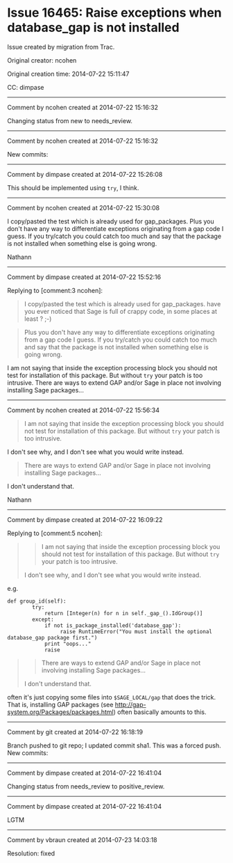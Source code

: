 # Issue 16465: Raise exceptions when database_gap is not installed

Issue created by migration from Trac.

Original creator: ncohen

Original creation time: 2014-07-22 15:11:47

CC:  dimpase




---

Comment by ncohen created at 2014-07-22 15:16:32

Changing status from new to needs_review.


---

Comment by ncohen created at 2014-07-22 15:16:32

New commits:


---

Comment by dimpase created at 2014-07-22 15:26:08

This should be implemented using `try`, I think.


---

Comment by ncohen created at 2014-07-22 15:30:08

I copy/pasted the test which is already used for gap_packages. Plus you don't have any way to differentiate exceptions originating from a gap code I guess. If you try/catch you could catch too much and say that the package is not installed when something else is going wrong.

Nathann


---

Comment by dimpase created at 2014-07-22 15:52:16

Replying to [comment:3 ncohen]:
> I copy/pasted the test which is already used for gap_packages. 
have you ever noticed that Sage is full of crappy code, in some places at least ? 
;-)

> Plus you don't have any way to differentiate exceptions originating from a gap code I guess. If you try/catch you could catch too much and say that the package is not installed when something else is going wrong.

I am not saying that inside the exception processing block you should not test for installation of this package.
But without `try` your patch is too intrusive.
There are ways to extend GAP and/or Sage in place not involving installing Sage packages...


---

Comment by ncohen created at 2014-07-22 15:56:34

> I am not saying that inside the exception processing block you should not test for installation of this package.
> But without `try` your patch is too intrusive.

I don't see why, and I don't see what you would write instead.

> There are ways to extend GAP and/or Sage in place not involving installing Sage packages...

I don't understand that.

Nathann


---

Comment by dimpase created at 2014-07-22 16:09:22

Replying to [comment:5 ncohen]:
> > I am not saying that inside the exception processing block you should not test for installation of this package.
> > But without `try` your patch is too intrusive.
> 
> I don't see why, and I don't see what you would write instead.

e.g.

```
def group_id(self):
        try:
            return [Integer(n) for n in self._gap_().IdGroup()]
        except: 
            if not is_package_installed('database_gap'):
                 raise RuntimeError("You must install the optional database_gap package first.")
            print "oops..."
            raise
```

> 
> > There are ways to extend GAP and/or Sage in place not involving installing Sage packages...
> 
> I don't understand that.

often it's just copying some files into `$SAGE_LOCAL/gap` that does the trick.
That is, installing GAP packages (see http://gap-system.org/Packages/packages.html) often basically amounts to this.


---

Comment by git created at 2014-07-22 16:18:19

Branch pushed to git repo; I updated commit sha1. This was a forced push. New commits:


---

Comment by dimpase created at 2014-07-22 16:41:04

Changing status from needs_review to positive_review.


---

Comment by dimpase created at 2014-07-22 16:41:04

LGTM


---

Comment by vbraun created at 2014-07-23 14:03:18

Resolution: fixed
